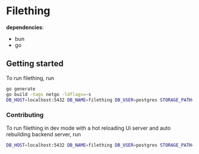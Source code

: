 # Filething

**dependencies**:

- bun
- go

## Getting started

To run filething, run

```BASH
go generate
go build -tags netgo -ldflags=-s
DB_HOST=localhost:5432 DB_NAME=filething DB_USER=postgres STORAGE_PATH=data ./filething
```

### Contributing

To run filething in dev mode with a hot reloading Ui server and auto rebuilding backend server, run

```BASH
DB_HOST=localhost:5432 DB_NAME=filething DB_USER=postgres STORAGE_PATH=data CompileDaemon --build="go build -tags netgo,dev -ldflags=-s" --command=./filething --exclude-dir=data/ --exclude-dir=ui. --graceful-kill
```
